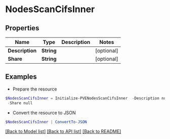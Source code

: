# NodesScanCifsInner
## Properties

Name | Type | Description | Notes
------------ | ------------- | ------------- | -------------
**Description** | **String** |  | [optional] 
**Share** | **String** |  | [optional] 

## Examples

- Prepare the resource
```powershell
$NodesScanCifsInner = Initialize-PVENodesScanCifsInner  -Description null `
 -Share null
```

- Convert the resource to JSON
```powershell
$NodesScanCifsInner | ConvertTo-JSON
```

[[Back to Model list]](../README.md#documentation-for-models) [[Back to API list]](../README.md#documentation-for-api-endpoints) [[Back to README]](../README.md)

